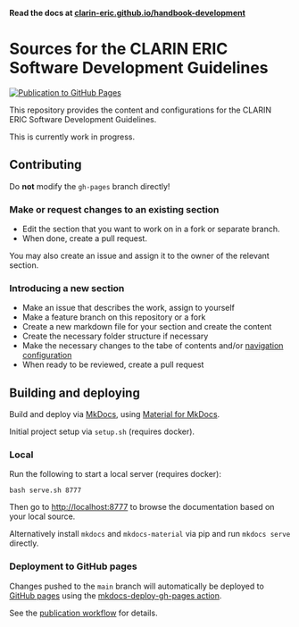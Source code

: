 **Read the docs at [clarin-eric.github.io/handbook-development](https://clarin-eric.github.io/handbook-development/)**

# Sources for the CLARIN ERIC Software Development Guidelines
[![Publication to GitHub Pages](https://github.com/clarin-eric/handbook-development/actions/workflows/publish.yml/badge.svg)](https://github.com/clarin-eric/handbook-development/actions/workflows/publish.yml)

This repository provides the content and configurations for the CLARIN ERIC Software
Development Guidelines.

This is currently work in progress.

## Contributing

Do **not** modify the `gh-pages` branch directly!

### Make or request changes to an existing section

* Edit the section that you want to work on in a fork or separate branch. 
* When done, create a pull request. 

You may also create an issue and assign it to the owner of the relevant section.

### Introducing a new section

* Make an issue that describes the work, assign to yourself
* Make a feature branch on this repository or a fork
* Create a new markdown file for your section and create the content
* Create the necessary folder structure if necessary
* Make the necessary changes to the tabe of contents and/or 
[navigation configuration](./mkdocs.yml)
* When ready to be reviewed, create a pull request

## Building and deploying

Build and deploy via [MkDocs](https://www.mkdocs.org), using
[Material for MkDocs](https://github.com/squidfunk/mkdocs-material).

Initial project setup via `setup.sh` (requires docker).

### Local

Run the following to start a local server (requires docker):

`bash serve.sh 8777`

Then go to [http://localhost:8777](http://localhost:8777) to browse the documentation
based on your local source.

Alternatively install `mkdocs` and `mkdocs-material` via pip and run
`mkdocs serve` directly.

### Deployment to GitHub pages

Changes pushed to the `main` branch will automatically be deployed to 
[GitHub pages](https://clarin-eric.github.io/handbook-development) using the
[mkdocs-deploy-gh-pages action](https://github.com/mhausenblas/mkdocs-deploy-gh-pages).

See the [publication workflow](./.github/workflows/publish.yml) for details.
